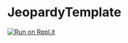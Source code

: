 # JeopardyTemplate
 [![Run on Repl.it](https://repl.it/badge/github/unduli-attacked/JeopardyTemplate)](https://repl.it/github/unduli-attacked/JeopardyTemplate)
